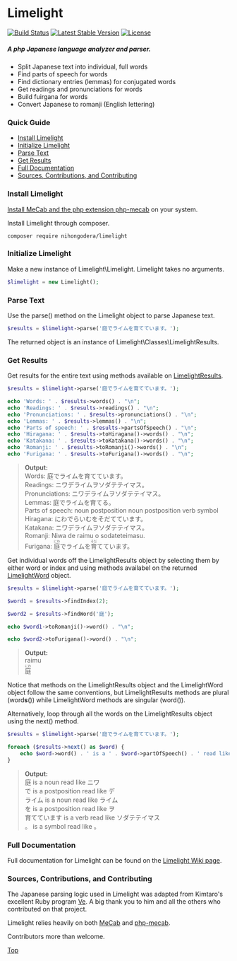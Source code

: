# Limelight   
[![Build Status](https://travis-ci.org/nihongodera/limelight.svg?branch=master)](https://travis-ci.org/nihongodera/limelight)
[![Latest Stable Version](https://poser.pugx.org/nihongodera/limelight/version.svg)](//packagist.org/packages/nihongodera/limelight) 
[![License](https://poser.pugx.org/nihongodera/limelight/license.svg)](//packagist.org/packages/nihongodera/limelight)  
##### A php Japanese language analyzer and parser.  
  - Split Japanese text into individual, full words
  - Find parts of speech for words
  - Find dictionary entries (lemmas) for conjugated words
  - Get readings and pronunciations for words
  - Build fuirgana for words
  - Convert Japanese to romanji (English lettering)

### Quick Guide
  - [Install Limelight](#install-limelight)
  - [Initialize Limelight](#initialize-limelight)
  - [Parse Text](#parse-text)
  - [Get Results](#get-results)
  - [Full Documentation](#full-documentation)
  - [Sources, Contributions, and Contributing](#sources-contributions-and-contributing)

### Install Limelight
[Install MeCab and the php extension php-mecab](https://github.com/nihongodera/php-mecab-documentation) on your system.  
  
Install Limelight through composer.
```
composer require nihongodera/limelight
```

### Initialize Limelight
Make a new instance of Limelight\Limelight.  Limelight takes no arguments.
```php
$limelight = new Limelight();
```

### Parse Text
Use the parse() method on the Limelight object to parse Japanese text.
```php
$results = $limelight->parse('庭でライムを育てています。');
```
The returned object is an instance of Limelight\Classes\LimelightResults.

### Get Results
Get results for the entire text using methods available on [LimelightResults](https://github.com/nihongodera/limelight/wiki/LimelightResults).
```php
$results = $limelight->parse('庭でライムを育てています。');

echo 'Words: ' . $results->words() . "\n";
echo 'Readings: ' . $results->readings() . "\n";
echo 'Pronunciations: ' . $results->pronunciations() . "\n";
echo 'Lemmas: ' . $results->lemmas() . "\n";
echo 'Parts of speech: ' . $results->partsOfSpeech() . "\n";
echo 'Hiragana: ' . $results->toHiragana()->words() . "\n";
echo 'Katakana: ' . $results->toKatakana()->words() . "\n";
echo 'Romanji: ' . $results->toRomanji()->words() . "\n";
echo 'Furigana: ' . $results->toFurigana()->words() . "\n";
```
> **Output:**    
> Words: 庭でライムを育てています。   
> Readings: ニワデライムヲソダテテイマス。   
> Pronunciations: ニワデライムヲソダテテイマス。   
> Lemmas: 庭でライムを育てる。   
> Parts of speech: noun postposition noun postposition verb symbol   
> Hiragana: にわでらいむをそだてています。   
> Katakana: ニワデライムヲソダテテイマス。  
> Romanji: Niwa de raimu o sodateteimasu.   
> Furigana: <ruby>庭<rt>にわ</rt></ruby>でライムを<ruby>育<rt>そだ</rt></ruby>てています。   
   
Get individual words off the LimelightResults object by selecting them by either word or index and using methods availabel on the returned [LimelightWord](https://github.com/nihongodera/limelight/wiki/LimelightWord) object.
```php
$results = $limelight->parse('庭でライムを育てています。');

$word1 = $results->findIndex(2);

$word2 = $results->findWord('庭');

echo $word1->toRomanji()->word() . "\n";

echo $word2->toFurigana()->word() . "\n";
```
> **Output:**  
> raimu   
> <ruby>庭<rt>にわ</rt></ruby>   
   
Notice that methods on the LimelightResults object and the LimelightWord object follow the same conventions, but LimelightResults methods are plural (word**s**()) while LimelightWord methods are singular (word()).
  
Alternatively, loop through all the words on the LimelightResults object using the next() method.
```php
$results = $limelight->parse('庭でライムを育てています。');

foreach ($results->next() as $word) {
    echo $word->word() . ' is a ' . $word->partOfSpeech() . ' read like ' . $word->reading() . "\n";
}
```
> **Output:**    
> 庭 is a noun read like ニワ   
> で is a postposition read like デ   
> ライム is a noun read like ライム   
> を is a postposition read like ヲ   
> 育てています is a verb read like ソダテテイマス   
> 。 is a symbol read like 。   
   
### Full Documentation

Full documentation for Limelight can be found on the [Limelight Wiki page](https://github.com/nihongodera/limelight/wiki).

### Sources, Contributions, and Contributing

The Japanese parsing logic used in Limelight was adapted from Kimtaro's excellent Ruby program [Ve](https://github.com/Kimtaro/ve).  A big thank you to him and all the others who contributed on that project. 
   
Limelight relies heavily on both [MeCab](http://taku910.github.io/mecab/) and [php-mecab](https://github.com/rsky/php-mecab).

Contributors more than welcome.
  
[Top](#contents)
